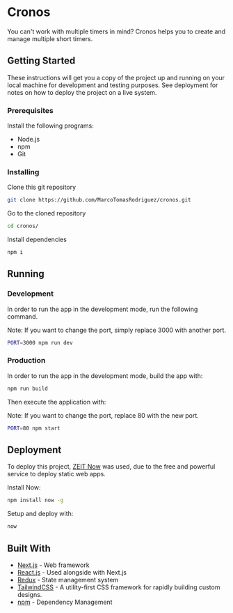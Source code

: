 # Cronos

You can't work with multiple timers in mind? Cronos helps you to create and manage multiple short timers.

## Getting Started

These instructions will get you a copy of the project up and running on your local machine for development and testing purposes. See deployment for notes on how to deploy the project on a live system.

### Prerequisites

Install the following programs:

- Node.js
- npm
- Git

### Installing

Clone this git repository

```bash
git clone https://github.com/MarcoTomasRodriguez/cronos.git
```

Go to the cloned repository

```bash
cd cronos/
```

Install dependencies

```bash
npm i
```

## Running

### Development

In order to run the app in the development mode, run the following command.

Note: If you want to change the port, simply replace 3000 with another port.

```bash
PORT=3000 npm run dev
```

### Production

In order to run the app in the development mode, build the app with:

```bash
npm run build
```

Then execute the application with:

Note: If you want to change the port, replace 80 with the new port.

```bash
PORT=80 npm start
```

## Deployment

To deploy this project, [ZEIT Now](https://zeit.co/home) was used, due to the free and powerful service to deploy static web apps.

Install Now:

```bash
npm install now -g
```

Setup and deploy with:

```bash
now
```

## Built With

- [Next.js](https://nextjs.org/) - Web framework
- [React.js](https://reactjs.org/) - Used alongside with Next.js
- [Redux](https://redux.js.org/) - State management system
- [TailwindCSS](https://tailwindcss.com/) - A utility-first CSS framework for rapidly building custom designs.
- [npm](https://www.npmjs.com/) - Dependency Management
